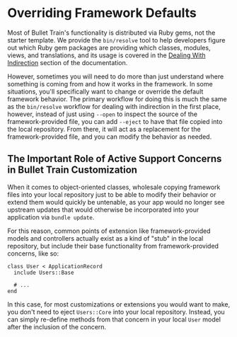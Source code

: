 # Overriding Framework Defaults

Most of Bullet Train's functionality is distributed via Ruby gems, not the starter template. We provide the `bin/resolve` tool to help developers figure out which Ruby gem packages are providing which classes, modules, views, and translations, and its usage is covered in the [Dealing With Indirection](/docs/indirection.md) section of the documentation.

However, sometimes you will need to do more than just understand where something is coming from and how it works in the framework. In some situations, you'll specifically want to change or override the default framework behavior. The primary workflow for doing this is much the same as the `bin/resolve` workflow for dealing with indirection in the first place, however, instead of just using `--open` to inspect the source of the framework-provided file, you can add `--eject` to have that file copied into the local repository. From there, it will act as a replacement for the framework-provided file, and you can modify the behavior as needed.

## The Important Role of Active Support Concerns in Bullet Train Customization

When it comes to object-oriented classes, wholesale copying framework files into your local repository just to be able to modify their behavior or extend them would quickly be untenable, as your app would no longer see upstream updates that would otherwise be incorporated into your application via `bundle update`.

For this reason, common points of extension like framework-provided models and controllers actually exist as a kind of "stub" in the local repository, but include their base functionality from framework-provided concerns, like so:

```
class User < ApplicationRecord
  include Users::Base

  # ...
end
```

In this case, for most customizations or extensions you would want to make, you don't need to eject `Users::Core` into your local repository. Instead, you can simply re-define methods from that concern in your local `User` model after the inclusion of the concern.
